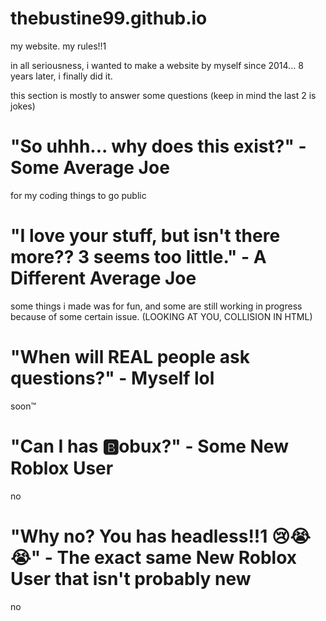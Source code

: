 # thebustine99.github.io
my website. my rules!!1

in all seriousness, i wanted to make a website by myself since 2014... 8 years later, i finally did it.

this section is mostly to answer some questions (keep in mind the last 2 is jokes)
# "So uhhh... why does this exist?" - Some Average Joe
for my coding things to go public
# "I love your stuff, but isn't there more?? 3 seems too little." - A Different Average Joe
some things i made was for fun, and some are still working in progress because of some certain issue. (LOOKING AT YOU, COLLISION IN HTML)
# "When will REAL people ask questions?" - Myself lol
soon™
# "Can I has 🅱️obux?" - Some New Roblox User
no
# "Why no? You has headless!!1 😢😭😭" - The exact same New Roblox User that isn't probably new
no
